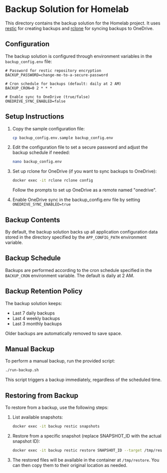 # Backup Solution for Homelab

This directory contains the backup solution for the Homelab project. It uses [restic](https://restic.net/) for creating backups and [rclone](https://rclone.org/) for syncing backups to OneDrive.

## Configuration

The backup solution is configured through environment variables in the `backup_config.env` file:

```env
# Password for restic repository encryption 
BACKUP_PASSWORD=change-me-to-a-secure-password

# Cron schedule for backups (default: daily at 2 AM)
BACKUP_CRON=0 2 * * *

# Enable sync to OneDrive (true/false)
ONEDRIVE_SYNC_ENABLED=false
```

## Setup Instructions

1. Copy the sample configuration file:
   ```sh
   cp backup_config.env.sample backup_config.env
   ```

2. Edit the configuration file to set a secure password and adjust the backup schedule if needed:
   ```sh
   nano backup_config.env
   ```

3. Set up rclone for OneDrive (if you want to sync backups to OneDrive):
   ```sh
   docker exec -it rclone rclone config
   ```
   Follow the prompts to set up OneDrive as a remote named "onedrive".

4. Enable OneDrive sync in the backup_config.env file by setting `ONEDRIVE_SYNC_ENABLED=true`

## Backup Contents

By default, the backup solution backs up all application configuration data stored in the directory specified by the `APP_CONFIG_PATH` environment variable. 

## Backup Schedule

Backups are performed according to the cron schedule specified in the `BACKUP_CRON` environment variable. The default is daily at 2 AM.

## Backup Retention Policy

The backup solution keeps:
- Last 7 daily backups
- Last 4 weekly backups
- Last 3 monthly backups

Older backups are automatically removed to save space.

## Manual Backup

To perform a manual backup, run the provided script:
```sh
./run-backup.sh
```

This script triggers a backup immediately, regardless of the scheduled time.

## Restoring from Backup

To restore from a backup, use the following steps:

1. List available snapshots:
   ```sh
   docker exec -it backup restic snapshots
   ```

2. Restore from a specific snapshot (replace SNAPSHOT_ID with the actual snapshot ID):
   ```sh
   docker exec -it backup restic restore SNAPSHOT_ID --target /tmp/restore
   ```

3. The restored files will be available in the container at `/tmp/restore`. You can then copy them to their original location as needed.